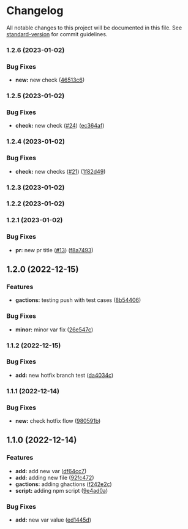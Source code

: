 # Changelog

All notable changes to this project will be documented in this file. See [standard-version](https://github.com/conventional-changelog/standard-version) for commit guidelines.

### 1.2.6 (2023-01-02)


### Bug Fixes

* **new:** new check ([46513c6](https://github.com/shrouti1507/ShroutiGangopadhyay/commit/46513c699209f5318c01571eb9f8ad7d2ad9be6e))

### 1.2.5 (2023-01-02)


### Bug Fixes

* **check:** new check ([#24](https://github.com/shrouti1507/ShroutiGangopadhyay/issues/24)) ([ec364af](https://github.com/shrouti1507/ShroutiGangopadhyay/commit/ec364af6a434e7f11fa96a3f3a8e1196b583425e))

### 1.2.4 (2023-01-02)


### Bug Fixes

* **check:** new checks ([#21](https://github.com/shrouti1507/ShroutiGangopadhyay/issues/21)) ([1f82d49](https://github.com/shrouti1507/ShroutiGangopadhyay/commit/1f82d49928ac7c674579f2562baf3183ecbf4f46))

### 1.2.3 (2023-01-02)

### 1.2.2 (2023-01-02)

### 1.2.1 (2023-01-02)


### Bug Fixes

* **pr:** new pr title ([#13](https://github.com/shrouti1507/ShroutiGangopadhyay/issues/13)) ([f8a7493](https://github.com/shrouti1507/ShroutiGangopadhyay/commit/f8a749330be9d8caa2b77a9f3a9921a73676adb4))

## 1.2.0 (2022-12-15)


### Features

* **gactions:** testing push with test cases ([8b54406](https://github.com/shrouti1507/ShroutiGangopadhyay/commit/8b54406d0c726b780f7f7394c40f674797a09f19))


### Bug Fixes

* **minor:** minor var fix ([26e547c](https://github.com/shrouti1507/ShroutiGangopadhyay/commit/26e547cd0a7e483070b9d78e6952f3e447f2290f))

### 1.1.2 (2022-12-15)


### Bug Fixes

* **add:** new hotfix branch test ([da4034c](https://github.com/shrouti1507/ShroutiGangopadhyay/commit/da4034c661d9724c13e6c2390c52affcd3d2b8b4))

### 1.1.1 (2022-12-14)


### Bug Fixes

* **new:** check hotfix flow ([980591b](https://github.com/shrouti1507/ShroutiGangopadhyay/commit/980591b5ac8b696a22fd3c17fa7c4982581d2207))

## 1.1.0 (2022-12-14)


### Features

* **add:** add new var ([df64cc7](https://github.com/shrouti1507/ShroutiGangopadhyay/commit/df64cc735da71c43f53e1767cf44e521f112ed3d))
* **add:** adding new file ([92fc472](https://github.com/shrouti1507/ShroutiGangopadhyay/commit/92fc472eac41d05c74e16056c33eef2ad0c009e8))
* **gactions:** adding ghactions ([f242e2c](https://github.com/shrouti1507/ShroutiGangopadhyay/commit/f242e2cde2684eaaa73afeb86e6cdfe922098459))
* **script:** adding npm script ([9e4ad0a](https://github.com/shrouti1507/ShroutiGangopadhyay/commit/9e4ad0adddb01aedfde3c536543e31eb6ea5cece))


### Bug Fixes

* **add:** new var value ([ed1445d](https://github.com/shrouti1507/ShroutiGangopadhyay/commit/ed1445d31a5495ef71086da8e2ba7d58f574e5d4))

